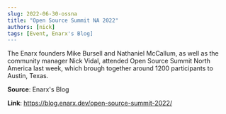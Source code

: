```yaml
---
slug: 2022-06-30-ossna
title: "Open Source Summit NA 2022"
authors: [nick]
tags: [Event, Enarx's Blog]
---
```

The Enarx founders Mike Bursell and Nathaniel McCallum, as well as the community manager Nick Vidal, attended Open Source Summit North America last week, which brough together around 1200 participants to Austin, Texas.

**Source**: Enarx's Blog

**Link**: https://blog.enarx.dev/open-source-summit-2022/